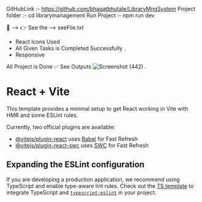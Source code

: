 
GitHubLink :- https://github.com/bhagatbhutale/LibraryMngSystem
Project folder :- cd librarymanagement 
Run Project :- npm run dev

 📁 --> 👉 See the --> seeFile.txt
 - React Icons Used 
 - All Given Tasks is Completed Successfully .
 - Responsive

 All Project is Done ✅ 
 See Outputs 
![Screenshot (442)](https://github.com/user-attachments/assets/25ad9956-18cb-49bb-8d78-a4bbe508520e)
.












# React + Vite


This template provides a minimal setup to get React working in Vite with HMR and some ESLint rules.

Currently, two official plugins are available:

- [@vitejs/plugin-react](https://github.com/vitejs/vite-plugin-react/blob/main/packages/plugin-react/README.md) uses [Babel](https://babeljs.io/) for Fast Refresh
- [@vitejs/plugin-react-swc](https://github.com/vitejs/vite-plugin-react-swc) uses [SWC](https://swc.rs/) for Fast Refresh

## Expanding the ESLint configuration

If you are developing a production application, we recommend using TypeScript and enable type-aware lint rules. Check out the [TS template](https://github.com/vitejs/vite/tree/main/packages/create-vite/template-react-ts) to integrate TypeScript and [`typescript-eslint`](https://typescript-eslint.io) in your project.

